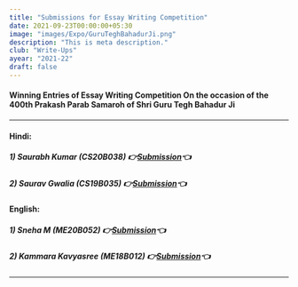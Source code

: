 ```yaml
---
title: "Submissions for Essay Writing Competition"
date: 2021-09-23T00:00:00+05:30
image: "images/Expo/GuruTeghBahadurJi.png"
description: "This is meta description."
club: "Write-Ups"
ayear: "2021-22"
draft: false
---
```


#### Winning Entries of Essay Writing Competition On the occasion of the 400th Prakash Parab Samaroh of Shri Guru Tegh Bahadur Ji


****


#### Hindi: 
##### 1) Saurabh Kumar (CS20B038) 👉[Submission](https://drive.google.com/file/d/1hK02JEwhdsjnYAL6VXgVvJeGXAcrW3XP/view?usp=sharing)👈
##### 2) Saurav Gwalia (CS19B035) 👉[Submission](https://drive.google.com/file/d/1b-0AHCN5sSr5I4THJV-7GlQayJQEMS8L/view?usp=sharing)👈




#### English:
##### 1) Sneha M (ME20B052) 👉[Submission](https://drive.google.com/file/d/1xDTdA70AKAvg9EZG30Pxx8XdNYmOsd53/view?usp=sharing)👈
##### 2) Kammara Kavyasree (ME18B012) 👉[Submission](https://drive.google.com/file/d/1VmDB6ed-n-e4HPs0mWNwcPreEBI99pEW/view?usp=sharing)👈


****
